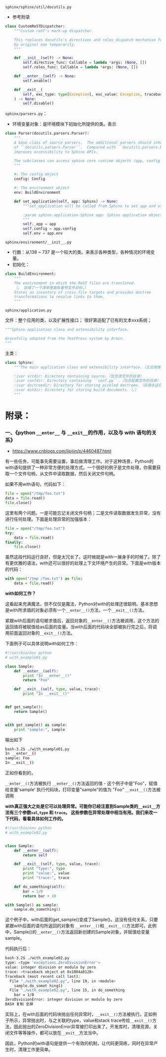 









`sphinx/sphinx/util/docutils.py`

- 参考附录

```python
class CustomReSTDispatcher:
    """Custom reST's mark-up dispatcher.

    This replaces docutils's directives and roles dispatch mechanism for reST parser
    by original one temporarily.
    """

    def __init__(self) -> None:
        self.directive_func: Callable = lambda *args: (None, [])
        self.roles_func: Callable = lambda *args: (None, [])

    def __enter__(self) -> None:
        self.enable()

    def __exit__(
        self, exc_type: type[Exception], exc_value: Exception, traceback: Any,
    ) -> None:
        self.disable()

```



`sphinx/parsers.py`：

- 环境变量对象：是环境模块下初始化所提供的类。表示

```python
class Parser(docutils.parsers.Parser):
    """
    A base class of source parsers.  The additional parsers should inherit this class instead
    of ``docutils.parsers.Parser``.  Compared with ``docutils.parsers.Parser``, this class
    improves accessibility to Sphinx APIs.

    The subclasses can access sphinx core runtime objects (app, config and env).
    """

    #: The config object
    config: Config

    #: The environment object
    env: BuildEnvironment

    def set_application(self, app: Sphinx) -> None:
        """set_application will be called from Sphinx to set app and other instance variables

        :param sphinx.application.Sphinx app: Sphinx application object
        """
        self._app = app
        self.config = app.config
        self.env = app.env
```



`sphinx/environment/__init__.py`

- 行数：从138 ~ 737 是一个较大的类。来表示各种类型，各种情况的环境变量。
- 初始化：

```python
class BuildEnvironment:
    """
    The environment in which the ReST files are translated.
    （， 存储了一个清单里面有着夸文件目标，）
    Stores an inventory of cross-file targets and provides doctree
    transformations to resolve links to them.
    """
```



`sphinx/application.py`

文件：整个应用的类，以及扩展性接口； 很好第适配了已有的文本xxx系统；

```python
"""Sphinx application class and extensibility interface.

Gracefully adapted from the TextPress system by Armin.
"""
```

主类：

```python
class Sphinx:
    """The main application class and extensibility interface.（主应用类和扩展性接口）

    :ivar srcdir: Directory containing source.（包含源文件的目录）
    :ivar confdir: Directory containing ``conf.py``.（包含配置文件的目录）
    :ivar doctreedir: Directory for storing pickled doctrees.（目录永远存储序列好的文档树）
    :ivar outdir: Directory for storing build documents.（，）
    """
```



# 附录：

### 一、《python `__enter__` 与 `__exit__`的作用，以及与 with 语句的关系》

- https://www.cnblogs.com/lipijin/p/4460487.html

有一些任务，可能事先需要设置，事后做清理工作。对于这种场景，Python的with语句提供了一种非常方便的处理方式。一个很好的例子是文件处理，你需要获取一个文件句柄，从文件中读取数据，然后关闭文件句柄。

如果不用with语句，代码如下：

```python
file = open("/tmp/foo.txt")
data = file.read()
file.close()
```

这里有两个问题。一是可能忘记关闭文件句柄；二是文件读取数据发生异常，没有进行任何处理。下面是处理异常的加强版本：

```python
file = open("/tmp/foo.txt")
try:
    data = file.read()
finally:
    file.close()
```

虽然这段代码运行良好，但是太冗长了。这时候就是with一展身手的时候了。除了有更优雅的语法，with还可以很好的处理上下文环境产生的异常。下面是with版本的代码：

```python
with open("/tmp /foo.txt") as file:
    data = file.read()
```

**with如何工作？**

这看起来充满魔法，但不仅仅是魔法，Python对with的处理还很聪明。基本思想是with所求值的对象必须有一个`__enter__()`方法，一个`__exit__()`方法。

紧跟with后面的语句被求值后，返回对象的`__enter__()`方法被调用，这个方法的返回值将被赋值给as后面的变量。当with后面的代码块全部被执行完之后，将调用前面返回对象的`__exit__()`方法。

下面例子可以具体说明with如何工作：

```python
#!/usr/bin/env python
# with_example01.py

class Sample:
    def __enter__(self):
        print "In __enter__()"
        return "Foo"

    def __exit__(self, type, value, trace):
        print "In __exit__()"


def get_sample():
    return Sample()


with get_sample() as sample:
    print "sample:", sample
```

输出如下

```bash
bash-3.2$ ./with_example01.py
In __enter__()
sample: Foo
In __exit__()
```

正如你看到的，

`__enter__()`方法被执行
`__enter__()`方法返回的值 - 这个例子中是"Foo"，赋值给变量'sample'
执行代码块，打印变量"sample"的值为 "Foo"
`__exit__()`方法被调用

**with真正强大之处是它可以处理异常。可能你已经注意到Sample类的`__exit__`方法有三个参数`val`,`type` 和 `trace`。 这些参数在异常处理中相当有用。我们来改一下代码，看看具体如何工作的。**

```python
#!/usr/bin/env python
# with_example02.py


class Sample:
    def __enter__(self):
        return self

    def __exit__(self, type, value, trace):
        print "type:", type
        print "value:", value
        print "trace:", trace

    def do_something(self):
        bar = 1/0
        return bar + 10

with Sample() as sample:
    sample.do_something()
```

这个例子中，with后面的get_sample()变成了Sample()。这没有任何关系，只要紧跟with后面的语句所返回的对象有 `__enter__()`和`__exit__()`方法即可。此例中，Sample()的`__enter__()`方法返回新创建的Sample对象，并赋值给变量sample。

代码执行后：

```bash
bash-3.2$ ./with_example02.py
type: <type 'exceptions.ZeroDivisionError'>
value: integer division or modulo by zero
trace: <traceback object at 0x1004a8128>
Traceback (most recent call last):
  File "./with_example02.py", line 19, in <module>
    sample.do_somet hing()
  File "./with_example02.py", line 15, in do_something
    bar = 1/0
ZeroDivisionError: integer division or modulo by zero
BASH 复制 全屏
```

实际上，在with后面的代码块抛出任何异常时，`__exit__()`方法被执行。正如例子所示，异常抛出时，与之关联的type，value和stack trace传给`__exit__()`方法，因此抛出的ZeroDivisionError异常被打印出来了。开发库时，清理资源，关闭文件等等操作，都可以放在`__exit__`方法当中。

因此，Python的with语句是提供一个有效的机制，让代码更简练，同时在异常产生时，清理工作更简单。

